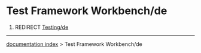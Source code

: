 # Test Framework Workbench/de
1.  REDIRECT [Testing/de](Testing/de.md)

---
[documentation index](../README.md) > Test Framework Workbench/de
